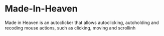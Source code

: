# Made-In-Heaven
Made in Heaven is an autoclicker that allows autoclicking, autoholding and recoding mouse actions, such as clicking, moving and scrollinh
